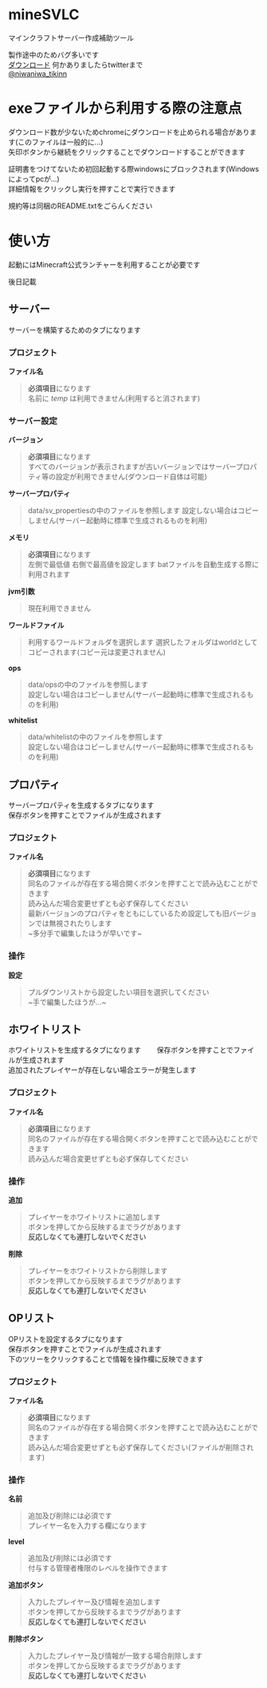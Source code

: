 # mineSVLC
マインクラフトサーバー作成補助ツール  
  
製作途中のためバグ多いです  
[ダウンロード](https://github.com/tikitiki0370/mineSVLC/releases/tag/v0.0.2)
何かありましたらtwitterまで  
[@niwaniwa_tikinn](https://twitter.com/niwaniwa_tikinn)

# exeファイルから利用する際の注意点
ダウンロード数が少ないためchromeにダウンロードを止められる場合があります(このファイルは一般的に...)  
矢印ボタンから継続をクリックすることでダウンロードすることができます  

証明書をつけてないため初回起動する際windowsにブロックされます(Windows によってpcが...)  
詳細情報をクリックし実行を押すことで実行できます

規約等は同梱のREADME.txtをごらんください

# 使い方  
起動にはMinecraft公式ランチャーを利用することが必要です  

後日記載
## サーバー
サーバーを構築するためのタブになります  
### プロジェクト
**ファイル名**  
> **必須項目**になります  
> 名前に *temp* は利用できません(利用すると消されます)  
  
### サーバー設定
**バージョン**  
> **必須項目**になります  
> すべてのバージョンが表示されますが古いバージョンではサーバープロパティ等の設定が利用できません(ダウンロード自体は可能) 
   
**サーバープロパティ**
> data/sv_propertiesの中のファイルを参照します
> 設定しない場合はコピーしません(サーバー起動時に標準で生成されるものを利用)  
  
**メモリ**
> **必須項目**になります  
> 左側で最低値 右側で最高値を設定します
> batファイルを自動生成する際に利用されます  
  
**jvm引数**
> 現在利用できません  
  
**ワールドファイル**  
> 利用するワールドフォルダを選択します
> 選択したフォルダはworldとしてコピーされます(コピー元は変更されません)  
  
**ops**
> data/opsの中のファイルを参照します  
> 設定しない場合はコピーしません(サーバー起動時に標準で生成されるものを利用)  
  
**whitelist**
> data/whitelistの中のファイルを参照します  
> 設定しない場合はコピーしません(サーバー起動時に標準で生成されるものを利用)  
  
## プロパティ
サーバープロパティを生成するタブになります  
保存ボタンを押すことでファイルが生成されます  
### プロジェクト
**ファイル名**  
> **必須項目**になります  
> 同名のファイルが存在する場合開くボタンを押すことで読み込むことができます  
> 読み込んだ場合変更せずとも必ず保存してください  
> 最新バージョンのプロパティをともにしているため設定しても旧バージョンでは無視されたりします  
> ~多分手で編集したほうが早いです~
  
### 操作
**設定**  
> プルダウンリストから設定したい項目を選択してください  
> ~手で編集したほうが...~  
  
## ホワイトリスト
ホワイトリストを生成するタブになります　　
保存ボタンを押すことでファイルが生成されます  
追加されたプレイヤーが存在しない場合エラーが発生します  
### プロジェクト
**ファイル名**
> **必須項目**になります  
> 同名のファイルが存在する場合開くボタンを押すことで読み込むことができます  
> 読み込んだ場合変更せずとも必ず保存してください  
  
### 操作  
**追加**  
> プレイヤーをホワイトリストに追加します  
> ボタンを押してから反映するまでラグがあります  
> **反応しなくても連打しないでください**  
  
**削除**
> プレイヤーをホワイトリストから削除します  
> ボタンを押してから反映するまでラグがあります  
> **反応しなくても連打しないでください**  
  
## OPリスト
OPリストを設定するタブになります  
保存ボタンを押すことでファイルが生成されます  
下のツリーをクリックすることで情報を操作欄に反映できます  
### プロジェクト
**ファイル名**  
> **必須項目**になります  
> 同名のファイルが存在する場合開くボタンを押すことで読み込むことができます  
> 読み込んだ場合変更せずとも必ず保存してください(ファイルが削除されます)  
  
### 操作  
**名前**  
> 追加及び削除には必須です  
> プレイヤー名を入力する欄になります  
  
**level**  
> 追加及び削除には必須です  
> 付与する管理者権限のレベルを操作できます  
  
**追加ボタン**  
> 入力したプレイヤー及び情報を追加します   
> ボタンを押してから反映するまでラグがあります  
> **反応しなくても連打しないでください**  
  
**削除ボタン**  
> 入力したプレイヤー及び情報が一致する場合削除します  
> ボタンを押してから反映するまでラグがあります  
> **反応しなくても連打しないでください**  
  

